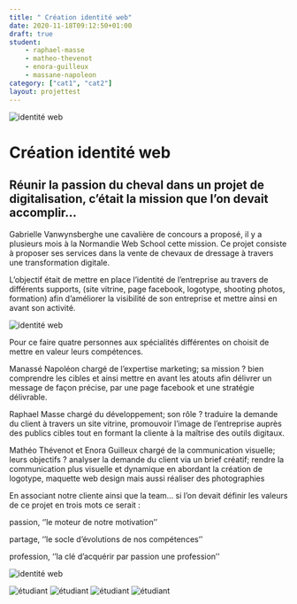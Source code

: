 ```yaml
---
title: " Création identité web"
date: 2020-11-18T09:12:50+01:00
draft: true
student:
    - raphael-masse
    - matheo-thevenot
    - enora-guilleux
    - massane-napoleon
category: ["cat1", "cat2"]   
layout: projettest
---
```


![identité web](/imagesprojets/Creation-Identité-Web/images/ciw02.png)

# Création identité web

## Réunir la passion du cheval dans un projet de digitalisation, c’était la mission que l’on devait accomplir…

Gabrielle Vanwynsberghe une cavalière de concours a proposé, il y a plusieurs mois à la Normandie Web School cette mission. Ce projet consiste à proposer ses services dans la vente de chevaux de dressage à travers une transformation digitale.

L’objectif était de mettre en place l’identité de l’entreprise au travers de différents supports, (site vitrine, page facebook, logotype, shooting photos, formation) afin d’améliorer la visibilité de son entreprise et mettre ainsi en avant son activité.

![identité web](/imagesprojets/Creation-Identité-Web/images/ciw03.jpg)

Pour ce faire quatre personnes aux spécialités différentes on choisit de mettre en valeur leurs compétences.

Manassé Napoléon chargé de l’expertise marketing; sa mission ? bien comprendre les cibles et ainsi mettre en avant les atouts afin délivrer un message de façon précise, par une page facebook et une stratégie délivrable.

Raphael Masse chargé du développement; son rôle ? traduire la demande du client à travers un site vitrine, promouvoir l’image de l’entreprise auprès des publics cibles tout en formant la cliente à la maîtrise des outils digitaux.

Mathéo Thévenot et Enora Guilleux chargé de la communication visuelle; leurs objectifs ? analyser la demande du client via un brief créatif; rendre la communication plus visuelle et dynamique en abordant la création de logotype, maquette web design mais aussi réaliser des photographies

En associant notre cliente ainsi que la team… si l’on devait définir les valeurs de ce projet en trois mots ce serait :

passion, ‘’le moteur de notre motivation’’

partage, ‘’le socle d’évolutions de nos compétences’’

profession, ‘’la clé d’acquérir par passion une profession’’

![identité web](/imagesprojets/Creation-Identité-Web/images/ciw01.jpg)

![étudiant](/imagesprojets/Creation-Identité-Web/participants/enoraguilleuxwd.png#center)
![étudiant](/imagesprojets/Creation-Identité-Web/participants/manassenapoleonm.png#center)
![étudiant](/imagesprojets/Creation-Identité-Web/participants/matheothevenotwd.jpg#center)
![étudiant](/imagesprojets/Creation-Identité-Web/participants/raphaelmassed.png#center)